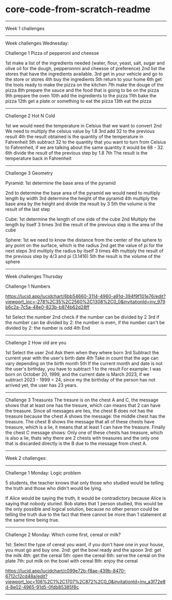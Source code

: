# core-code-from-scratch-readme
***********************************************************************************************************************************************************************
Week 1 challenges
***********************************************************************************************************************************************************************

Week challenges Wednesday:

Challenge 1 Pizza of pepperoni and cheesse

1st make a list of the ingredients needed (water, flour, yeast, salt, sugar and olive oil for the dough, pepperonnni and cheesse of preference)
2nd list the stores that have the ingredients available.
3rd get in your vehicle and go to the store or stores
4th buy the ingredients
5th return to your home
6th get the tools ready to make the pizza on the kitchen
7th make the douge of the pizza
8th prepare the sauce and the food that is going to be on the pizza
9th prepare the oven
10th add the ingredients to the pizza
11th bake the pizza
12th get a plate or something to eat the pizza
13th eat the pizza

***********************************************************************************************************************************************************************
Challenge 2 Hot N Cold

1st we would need the temperature in Celsius that we want to convert
2nd We need to multiply the celsius value by 1.8
3rd add 32 to the previous result
4th the result obtained is the quantity of the temperature in Fahrenheit
5th subtract 32 to the quantity that you want to turn from Celsius to Fahrenheit, if we are talking about the same quantity it would be 68 - 32.
6th divide the result of the previous step by 1.8
7th The result is the temperature back in Fahrenheit

***********************************************************************************************************************************************************************
Challenge 3 Geometry

Pyramid:
1st determine the base area of the pyramid 

2nd to determine the base area of the pyramid we would need to multiply length by width
3rd determine the height of the pyramid
4th multiply the base area by the height and divide the result by 3
5th the volume is the result of the last step

Cube: 
1st determine the length of one side of the cube
2nd Multiply the length by itself 3 times
3rd the result of the previous step is the area of the cube

Sphere:
1st we need to know the distance from the center of the sphere to any point on the surface, which is the radius
2nd get the value of pi for the next steps
3rd multiply the radius by itself 3 times
4th multiply the result of the previous step by 4/3 and pi (3.1416)
5th the result is the volume of the sphere

***********************************************************************************************************************************************************************
Week challenges Thursday

Challenge 1 Numbers

https://lucid.app/lucidchart/6bb54660-3114-4960-a91d-394f9f101e76/edit?viewport_loc=-278%2C35%2C2560%2C1308%2C0_0&invitationId=inv_979b6c2a-7c5a-48e0-823b-b874b62d28ff

1st Select the number
2nd check if the number can be divided by 2
3rd if the number can be divided by 2: the number is even, if the number can't be divided by 2: the number is odd
4th End
                                                                               
***********************************************************************************************************************************************************************
Challenge 2 How old are you

1st Select the user
2nd Ask them when they where born
3rd Subtract the current year with the user's birth date
4th Take in count that the age can vary depending on the birth month
5th If the current month and date is not the user's birthday, you have to subtract 1 to the result
For example: I was born on October 20, 1999, and the current date is March 2023, if we subtract 2023 - 1999 = 24, since my the birthday of the person has not arrived yet, the user has 23 years.

***********************************************************************************************************************************************************************
Challenge 3 Treasures
The tresure is on the chest A and C, the message shows that at least one has the tresure, which can means that 2 can have the treasure. Since all messages are lies, the chest B does not has the treasure because the chest A shows the message: the middle chest has the treasure. The chest B shows the message that all of these chests have treasure, which is a lie, it means that at least 1 can have the treasure. Finally the chest C message shows: Only one of these chests has treasure, which is also a lie, thats why there are 2 chests with treasures and the only one that is discarded directly is the B due to the message from chest A.
          
***********************************************************************************************************************************************************************
Week 2 challenges:
***********************************************************************************************************************************************************************

Challenge 1
Monday: Logic problem

5 students, the teacher knows that only those who studied would be telling the truth and those who didn't would be lying. 

If Alice would be saying the truth, it would be contradictory because Alice is saying that nobody sturied. Bob states that 1 person studied, this would be the only possible and logical solution, because no other person could be telling the truth due to the fact that there cannot be more than 1 statement at the same time being true.

***********************************************************************************************************************************************************************
Challenge 2
Monday: Which come first, cereal or milk?

1st: Select the type of cereal you want, if you don't have one in your house, you must go and buy one.
2nd: get the bowl ready and the spoon
3rd: get the milk
4th: get the cereal
5th: open the cereal
6th: serve the cereal on the plate
7th: put milk on the bowl with cereal
8th: enjoy the cereal

https://lucid.app/lucidchart/c099e72b-f8ae-439b-8470-6712c12cd48a/edit?viewport_loc=106%2C1%2C1707%2C872%2C0_0&invitationId=inv_a3f72e8d-8e02-4965-91d5-0fdb85385f8c

***********************************************************************************************************************************************************************
